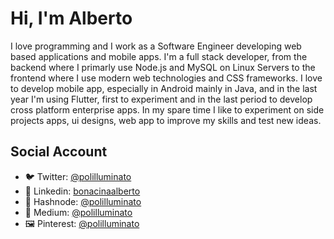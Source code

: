 # Hi, I'm Alberto
I love programming and I work as a Software Engineer developing web based applications and mobile apps. 
I'm a full stack developer, from the backend where I primarly use Node.js and MySQL on Linux Servers to the frontend where I use modern web technologies and CSS frameworks.
I love to develop mobile app, especially in Android mainly in Java, and in the last year I'm using Flutter, first to experiment and in the last period to develop cross platform enterprise apps.
In my spare time I like to experiment on side projects apps, ui designs, web app to improve my skills and test new ideas.

## Social Account

- 🐦 Twitter: [@polilluminato](https://twitter.com/polilluminato)
- 👔 Linkedin: [bonacinaalberto](https://www.linkedin.com/in/bonacinaalberto/)
- 📰 Hashnode: [@polilluminato](https://polilluminato.hashnode.dev/)
- 📰 Medium: [@polilluminato](https://medium.com/@polilluminato)
- 🖼️ Pinterest: [@polilluminato](https://www.pinterest.it/polilluminato/)
